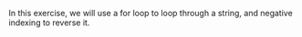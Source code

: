 In this exercise, we will use a for loop to loop through a string, and negative indexing to reverse it. 
